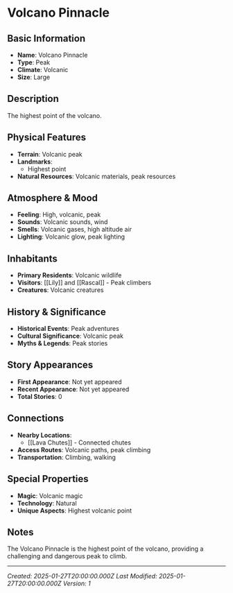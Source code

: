 # Volcano Pinnacle

## Basic Information
- **Name**: Volcano Pinnacle
- **Type**: Peak
- **Climate**: Volcanic
- **Size**: Large

## Description
The highest point of the volcano.

## Physical Features
- **Terrain**: Volcanic peak
- **Landmarks**: 
  - Highest point
- **Natural Resources**: Volcanic materials, peak resources

## Atmosphere & Mood
- **Feeling**: High, volcanic, peak
- **Sounds**: Volcanic sounds, wind
- **Smells**: Volcanic gases, high altitude air
- **Lighting**: Volcanic glow, peak lighting

## Inhabitants
- **Primary Residents**: Volcanic wildlife
- **Visitors**: [[Lily]] and [[Rascal]] - Peak climbers
- **Creatures**: Volcanic creatures

## History & Significance
- **Historical Events**: Peak adventures
- **Cultural Significance**: Volcanic peak
- **Myths & Legends**: Peak stories

## Story Appearances
- **First Appearance**: Not yet appeared
- **Recent Appearance**: Not yet appeared
- **Total Stories**: 0

## Connections
- **Nearby Locations**: 
  - [[Lava Chutes]] - Connected chutes
- **Access Routes**: Volcanic paths, peak climbing
- **Transportation**: Climbing, walking

## Special Properties
- **Magic**: Volcanic magic
- **Technology**: Natural
- **Unique Aspects**: Highest volcanic point

## Notes
The Volcano Pinnacle is the highest point of the volcano, providing a challenging and dangerous peak to climb.

---
*Created: 2025-01-27T20:00:00.000Z*
*Last Modified: 2025-01-27T20:00:00.000Z*
*Version: 1*
